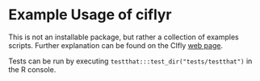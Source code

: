 # Example Usage of ciflyr

This is not an installable package, but rather a collection of examples scripts. Further explanation can be found on the CIfly [web page](https://cifly.pages.dev/applications/).

Tests can be run by executing `testthat:::test_dir("tests/testthat")` in the R console.
